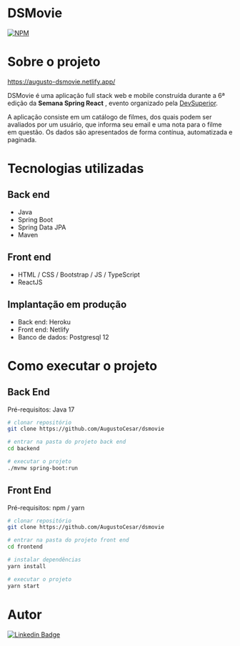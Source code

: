 # DSMovie 
[![NPM](https://img.shields.io/npm/l/react)](https://github.com/AugustoCesar/projeto-sds3/blob/master/LICENSE) 

# Sobre o projeto

https://augusto-dsmovie.netlify.app/

DSMovie é uma aplicação full stack web e mobile construída durante a 6ª edição da **Semana Spring React** , evento organizado pela [DevSuperior](https://devsuperior.com "Site da DevSuperior").

A aplicação consiste em um catálogo de filmes, dos quais podem ser avaliados por um usuário, que informa seu email e uma nota para o filme em questão. 
Os dados são apresentados de forma contínua, automatizada e paginada.

# Tecnologias utilizadas
## Back end
- Java
- Spring Boot
- Spring Data JPA
- Maven
## Front end
- HTML / CSS / Bootstrap / JS / TypeScript
- ReactJS
## Implantação em produção
- Back end: Heroku
- Front end: Netlify
- Banco de dados: Postgresql 12

# Como executar o projeto

## Back End
Pré-requisitos: Java 17

```bash
# clonar repositório
git clone https://github.com/AugustoCesar/dsmovie

# entrar na pasta do projeto back end
cd backend

# executar o projeto
./mvnw spring-boot:run
```

## Front End
Pré-requisitos: npm / yarn

```bash
# clonar repositório
git clone https://github.com/AugustoCesar/dsmovie

# entrar na pasta do projeto front end
cd frontend

# instalar dependências
yarn install

# executar o projeto
yarn start
```

# Autor

[![Linkedin Badge](https://img.shields.io/badge/augusto&nbsp;cesar-%230077B5.svg?&style=for-the-badge&logo=linkedin&logoColor=white)](https://www.linkedin.com/in/augusto-cesar-fn/)
